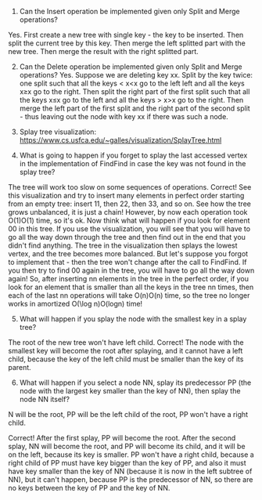 1. Can the Insert operation be implemented given only Split and Merge operations?

  Yes. First create a new tree with single key - the key to be inserted.
  Then split the current tree by this key. Then merge the left splitted part with the new tree.
  Then merge the result with the right splitted part.

2. Can the Delete operation be implemented given only Split and Merge operations?
  Yes. Suppose we are deleting key xx. Split by the key twice: one split such that all the keys < x<x go to the left left and all the keys x≥x go to the right. Then split the right part of the first split such that all the keys x≤x go to the left and all the keys > x>x go to the right. Then merge the left part of the first split and the right part of the second split - thus leaving out the node with key xx if there was such a node.
3. Splay tree visualization: https://www.cs.usfca.edu/~galles/visualization/SplayTree.html

4. What is going to happen if you forget to splay the last accessed vertex in the implementation of FindFind in case the key was not found in the splay tree?

The tree will work too slow on some sequences of operations.
Correct! See this visualization and try to insert many elements in perfect order starting from an empty tree: insert 11, then 22, then 33, and so on. See how the tree grows unbalanced, it is just a chain! However, by now each operation took O(1)O(1) time, so it's ok. Now think what will happen if you look for element 00 in this tree. If you use the visualization, you will see that you will have to go all the way down through the tree and then find out in the end that you didn't find anything. The tree in the visualization then splays the lowest vertex, and the tree becomes more balanced. But let's suppose you forgot to implement that - then the tree won't change after the call to FindFind. If you then try to find 00 again in the tree, you will have to go all the way down again! So, after inserting nn elements in the tree in the perfect order, if you look for an element that is smaller than all the keys in the tree nn times, then each of the last nn operations will take O(n)O(n) time, so the tree no longer works in amortized O(\log n)O(logn) time!

5. What will happen if you splay the node with the smallest key in a splay tree?

The root of the new tree won't have left child.
Correct! The node with the smallest key will become the root after splaying, and it cannot have a left child, because the key of the left child must be smaller than the key of its parent.

6. What will happen if you select a node NN, splay its predecessor PP (the node with the largest key smaller than the key of NN), then splay the node NN itself?

N will be the root, PP will be the left child of the root, PP won't have a right child.

Correct! After the first splay, PP will become the root. After the second splay, NN will become the root, and PP will become its child, and it will be on the left, because its key is smaller. PP won't have a right child, because a right child of PP must have key bigger than the key of PP, and also it must have key smaller than the key of NN (because it is now in the left subtree of NN), but it can't happen, because PP is the predecessor of NN, so there are no keys between the key of PP and the key of NN.
